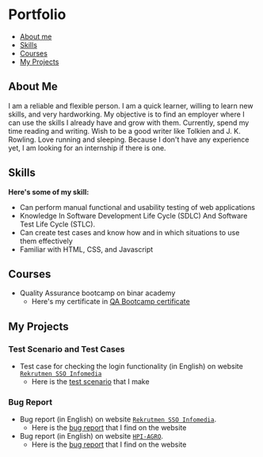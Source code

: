 # Portfolio
- [About me](#about-me)
- [Skills](#skills)
- [Courses](#courses)
- [My Projects](#my-projects)

## About Me
I am a reliable and flexible person. I am a quick learner, willing to learn new skills, and very hardworking. My objective is to find an employer where I can use the skills I already have and grow with them. Currently, spend my time reading and writing. Wish to be a good writer like Tolkien and J. K. Rowling. Love running and sleeping. Because I don't have any experience yet, I am looking for an internship if there is one.
## Skills
__Here's some of my skill:__
* Can perform manual functional and usability testing of web applications
* Knowledge In Software Development Life Cycle (SDLC) And Software Test Life Cycle (STLC).
* Can create test cases and know how and in which situations to use them effectively
* Familiar with HTML, CSS, and Javascript

## Courses
* Quality Assurance bootcamp on binar academy
  * Here's my certificate in [QA Bootcamp certificate](https://drive.google.com/file/d/1EmdgmBIoXG7f2JvZ39sEpksMxR_dyUmo/view?usp=share_link)
  
## My Projects
### Test Scenario and Test Cases
  * Test case for checking the login functionality (in English) on website [`Rekrutmen SSO Infomedia`](https://recruit.infomedia.co.id/)
    * Here is the [test scenario](https://docs.google.com/spreadsheets/d/14Ehq7nf1SQ-HoOPkLxwIRyGZ4Kmpbz3pVDH2l9fUiLY/edit?usp=sharing) that I make
### Bug Report
  * Bug report (in English) on website [`Rekrutmen SSO Infomedia`](https://recruit.infomedia.co.id/).
    * Here is the [bug report](https://docs.google.com/document/d/16sj1Io0OoMQOsPddh6CtRudhkf8XB-3IWei6dU68SzA/edit?usp=sharing) that I find on the website
  * Bug report (in English) on website [`HPI-AGRO`](http://www.hpi-agro.com/). 
    * Here is the [bug report](https://docs.google.com/document/d/1QUJzimvDEiBxfCXRr31uV1CdHqUWbdmh8_SYjdtZKjg/edit?usp=sharing) that I find on the website
